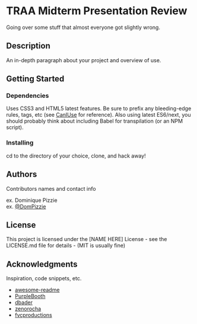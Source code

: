 # TRAA Midterm Presentation Review

Going over some stuff that almost everyone got slightly wrong. 

## Description

An in-depth paragraph about your project and overview of use.

## Getting Started

### Dependencies

Uses CSS3 and HTML5 latest features. Be sure to prefix any bleeding-edge rules, tags, etc (see [CanIUse](https://caniuse.com/) for reference). Also using latest ES6/next, you should probably think about including Babel for transpilation (or an NPM script).

### Installing

cd to the directory of your choice, clone, and hack away!

## Authors

Contributors names and contact info

ex. Dominique Pizzie  
ex. [@DomPizzie](https://twitter.com/dompizzie)

## License

This project is licensed under the [NAME HERE] License - see the LICENSE.md file for details - (MIT is usually fine)

## Acknowledgments

Inspiration, code snippets, etc.
* [awesome-readme](https://github.com/matiassingers/awesome-readme)
* [PurpleBooth](https://gist.github.com/PurpleBooth/109311bb0361f32d87a2)
* [dbader](https://github.com/dbader/readme-template)
* [zenorocha](https://gist.github.com/zenorocha/4526327)
* [fvcproductions](https://gist.github.com/fvcproductions/1bfc2d4aecb01a834b46)


